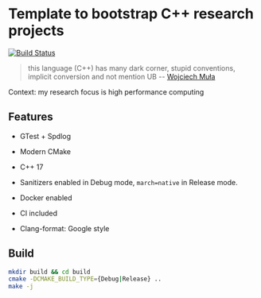 # Template to bootstrap C++ research projects

[![Build Status](https://dev.azure.com/xha62/xha62/_apis/build/status/HaoPatrick.cpp-bootstrap?branchName=master)](https://dev.azure.com/xha62/xha62/_build/latest?definitionId=2&branchName=master)

> this language (C++) has many dark corner, stupid conventions, implicit conversion and not mention UB 
> -- [Wojciech Muła](http://0x80.pl/notesen/2015-05-25-tricky-mistake.html) 

Context: my research focus is high performance computing

## Features

- GTest + Spdlog

- Modern CMake

- C++ 17

- Sanitizers enabled in Debug mode, `march=native` in Release mode.

- Docker enabled

- CI included

- Clang-format: Google style

## Build

```bash
mkdir build && cd build
cmake -DCMAKE_BUILD_TYPE={Debug|Release} ..
make -j
```
